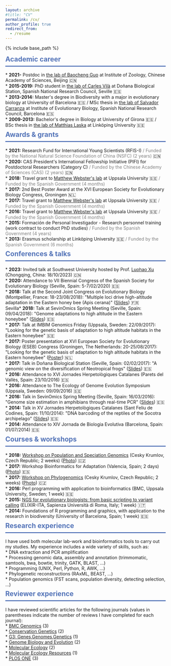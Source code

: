 ```yaml
---
layout: archive
#title: "CV"
permalink: /cv/
author_profile: true
redirect_from:
  - /resume
---
```


{% include base_path %}

<div class="section-card">
  <h2 style="color: #5474B8; border-bottom: 3px solid #5474B8; padding-bottom: 0.5rem; margin-top: 0.5rem;">Academic career</h2>
* <strong>2021-</strong> Postdoc in <a href="https://guolaboratory.com/" target="_blank">the lab of Baocheng Guo</a> at Institute of Zoology, Chinese Academy of Sciences, Beijing 🇨🇳<br>
* <strong>2015-2019:</strong> PhD student in <a href="https://www.consevol.org/" target="_blank">the lab of Carles Vilà</a> at Doñana Biological Station, Spanish National Research Council, Seville 🇪🇸<br>
* <strong>2013-2014:</strong> Master's degree in Biodiversity with a major in evolutionary biology at University of Barcelona 🇪🇸 / MSc thesis in <a href="https://www.ibe.upf-csic.es/carranza" target="_blank">the lab of Salvador Carranza</a> at Institute of Evolutionary Biology, Spanish National Research Council, Barcelona 🇪🇸<br>
* <strong>2009-2013:</strong> Bachelor's degree in Biology at University of Girona 🇪🇸 / BSc thesis in <a href="https://liu.se/en/employee/matla69" target="_blank">the lab of Matthias Laska</a> at Linköping University 🇸🇪
</div>

<div class="section-card">
  <h2 style="color: #5474B8; border-bottom: 3px solid #5474B8; padding-bottom: 0.5rem; margin-top: 0.5rem;">Awards & grants</h2>
* <strong>2021:</strong> Research Fund for International Young Scientists (RFIS-I) <span style="color: gray;">/ Funded by the National Natural Science Foundation of China (NSFC) (2 years)</span> 🇨🇳<br>
* <strong>2020:</strong> CAS President's International Fellowship Initiative (PIFI) for Postdoctoral Researchers (Category C) <span style="color: gray;">/ Funded by the Chinese Academy of Sciences (CAS) (2 years)</span> 🇨🇳<br>
* <strong>2018:</strong> Travel grant to <a href="https://www.katalog.uu.se/profile/?id=N1-581" target="_blank">Matthew Webster's lab</a> at Uppsala University 🇸🇪 <span style="color: gray;">/ Funded by the Spanish Government (4 months)</span><br>
* <strong>2017:</strong> 2nd Best Poster Award at the XVI European Society for Evolutionary Biology Congress, Groningen 🇳🇱<br>
* <strong>2017:</strong> Travel grant to <a href="https://www.katalog.uu.se/profile/?id=N1-581" target="_blank">Matthew Webster's lab</a> at Uppsala University 🇸🇪 <span style="color: gray;">/ Funded by the Spanish Government (4 months)</span><br>
* <strong>2016:</strong> Travel grant to <a href="https://www.katalog.uu.se/profile/?id=N1-581" target="_blank">Matthew Webster's lab</a> at Uppsala University 🇸🇪 <span style="color: gray;">/ Funded by the Spanish Government (4 months)</span><br>
* <strong>2015:</strong> Formación de Personal Investigador - Research personnel training (work contract to conduct PhD studies) <span style="color: gray;">/ Funded by the Spanish Government (4 years)</span><br>
* <strong>2013:</strong> Erasmus scholarship at Linköping University 🇸🇪 <span style="color: gray;">/ Funded by the Spanish Government (6 months)</span>
</div>

<div class="section-card">
  <h2 style="color: #5474B8; border-bottom: 3px solid #5474B8; padding-bottom: 0.5rem; margin-top: 0.5rem;">Conferences & talks</h2>
* <strong>2023:</strong> Invited talk at Southwest University hosted by Prof. <a href="https://scholar.google.com/citations?user=hWtMbu4AAAAJ&hl=en" target="_blank">Luohao Xu</a> (Chongqing, China: 18/10/2023) 🇨🇳<br>
* <strong>2020:</strong> Attendance to VII Biennial Congress of the Spanish Society for Evolutionary Biology (Seville, Spain: 5-7/02/2020) 🇪🇸<br>
* <strong>2018:</strong> Talk at the Second Joint Congress on Evolutionary Biology (Montpellier, France: 18-23/08/2018): "Multiple loci drive high-altitude adaptation in the Eastern honey bee (Apis cerana)" (<a href="https://programme.europa-organisation.com/slides/programme_jointCongressEvolBiology-2018/webconf/764_22082018_0950_einstein_Santiago_Montero-Mendieta_578/index.html" target="_blank">Slides</a>) 🇫🇷<br>
Sevilla* <strong>2018:</strong> Talk at SevinOmics Spring Meeting (Seville, Spain: 09/04/2018): "Genome adaptations to high altitude in the Eastern honeybee" (<a href="/files/2018_slides_sevinomics.pdf" target="_blank">Slides</a>) 🇪🇸<br>
* <strong>2017:</strong> Talk at IMBIM Genomics Friday (Uppsala, Sweden: 22/09/2017): "Looking for the genetic basis of adaptation to high altitude habitats in the Eastern honeybee" 🇸🇪<br> 
* <strong>2017:</strong> Poster presentation at XVI European Society for Evolutionary Biology (ESEB) Congress (Groningen, The Netherlands: 20-25/08/2017): "Looking for the genetic basis of adaptation to high altitude habitats in the Eastern honeybee" (<a href="/images/poster_groningen_2017.png" target="_blank">Poster</a>) 🇳🇱<br>
* <strong>2017:</strong> Talk in Doñana Biological Station (Seville, Spain: 02/02/2017): "A genomic view on the diversification of Neotropical frogs" (<a href="/files/2017_slides_ebd.pdf" target="_blank">Slides</a>) 🇪🇸<br>
* <strong>2016:</strong> Attendance to XVI Jornades Herpetològiques Catalanes (Parets del Vallès, Spain: 23/10/2016) 🇪🇸<br>
* <strong>2016:</strong> Attendance to The Ecology of Genome Evolution Symposium (Uppsala, Sweden: 09/09/2016) 🇸🇪<br>
* <strong>2016:</strong> Talk in SevinOmics Spring Meeting (Seville, Spain: 16/03/2016): "Genome size estimation in amphibians through real-time PCR" (<a href="/files/2016_slides_sevinomics.pdf" target="_blank">Slides</a>) 🇪🇸<br>
* <strong>2014:</strong> Talk in XV Jornades Herpetològiques Catalanes (Sant Feliu de Codines, Spain: 11/10/2014): "DNA barcoding of the reptiles of the Socotra archipelago" (<a href="/files/2014_slides_barcoding.pdf" target="_blank">Slides</a>) 🇪🇸<br>
* <strong>2014:</strong> Attendance to XIV Jornada de Biologia Evolutiva (Barcelona, Spain: 01/07/2014) 🇪🇸
</div>

<div class="section-card">
  <h2 style="color: #5474B8; border-bottom: 3px solid #5474B8; padding-bottom: 0.5rem; margin-top: 0.5rem;">Courses & workshops</h2>
* <strong>2018:</strong> <a href="http://evomics.org/workshops/workshop-on-population-and-speciation-genomics/2018-workshop-on-population-and-speciation-genomics-cesky-krumlov/" target="_blank">Workshop on Population and Speciation Genomics</a> (Cesky Krumlov, Czech Republic; 2 weeks) (<a href="https://raw.githubusercontent.com/santiagomonteromendieta/santiagomonteromendieta.github.io/master/images/workshops/photo_evomics_2018.jpg" target="_blank">Photo</a>) 🇨🇿<br>
* <strong>2017:</strong> Workshop Bioinformatics for Adaptation (Valencia, Spain; 2 days) (<a href="https://raw.githubusercontent.com/santiagomonteromendieta/santiagomonteromendieta.github.io/master/images/workshops/photo_adaptnet_2017.jpeg" target="_blank">Photo</a>) 🇪🇸<br>
* <strong>2017:</strong> <a href="http://evomics.org/2017-workshop-on-phylogenomics-cesky-krumlov/" target="_blank">Workshop on Phylogenomics</a> (Cesky Krumlov, Czech Republic; 2 weeks) (<a href="https://raw.githubusercontent.com/santiagomonteromendieta/santiagomonteromendieta.github.io/master/images/workshops/photo_evomics_2017.jpeg" target="_blank">Photo</a>) 🇨🇿<br>
* <strong>2016:</strong> Perl programming with application to bioinformatics (BMC, Uppsala University, Sweden; 1 week) 🇸🇪<br>
* <strong>2015:</strong> <a href="https://github.com/ELIXIR-IIB-training/VarCall2015" target="_blank">NGS for evolutionary biologists: from basic scripting to variant calling</a> (ELIXIR-ITA, Sapienza Università di Roma, Italy; 1 week) 🇮🇹<br>
* <strong>2014:</strong> Foundations of R programming and graphics, with application to the research in biodiversity (University of Barcelona, Spain; 1 week) 🇪🇸
</div>

<div class="section-card">
  <h2 style="color: #5474B8; border-bottom: 3px solid #5474B8; padding-bottom: 0.5rem; margin-top: 0.5rem;">Research experience</h2>
I have used both molecular lab-work and bioinformatics tools to carry out my studies. My experience includes a wide variety of skills, such as:<br> 
* DNA extraction and PCR amplification<br>
* Processing genomic data, assembly and annotation (trimmomatic, samtools, bwa, bowtie, trinity, GATK, BLAST, ...)<br>
* Programming (UNIX, Perl, Python, R, AWK, ...)<br>
* Phylogenetic reconstructions (RAxML, BEAST, ...)<br>
* Population genomics (FST scans, population diversity, detecting selection, ...)
</div>

<div class="section-card">
  <h2 style="color: #5474B8; border-bottom: 3px solid #5474B8; padding-bottom: 0.5rem; margin-top: 0.5rem;">Reviewer experience</h2>
I have reviewed scientific articles for the following journals (values in parentheses indicate the number of reviews I have completed for each journal):<br>
* <a href="https://bmcgenomics.biomedcentral.com" target="_blank">BMC Genomics</a> (3)<br>
* <a href="https://www.springer.com/journal/10592" target="_blank">Conservation Genetics</a> (2)<br>
* <a href="https://academic.oup.com/g3journal" target="_blank">G3: Genes,Genomes,Genetics</a> (1)<br>
* <a href="https://academic.oup.com/gbe" target="_blank">Genome Biology and Evolution</a> (2)<br>
* <a href="https://onlinelibrary.wiley.com/journal/1365294x" target="_blank">Molecular Ecology</a> (2)<br>
* <a href="https://onlinelibrary.wiley.com/journal/17550998" target="_blank">Molecular Ecology Resources</a> (1)<br>
* <a href="https://journals.plos.org/plosone/" target="_blank">PLOS ONE</a> (3)
</div>
